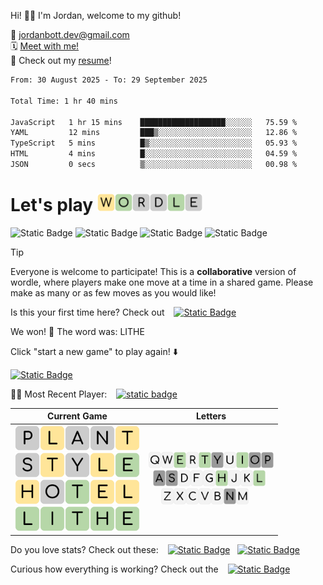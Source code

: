 
Hi! 👋🏼 I'm Jordan, welcome to my github!

📨 jordanbott.dev@gmail.com <br/>
🗓️ [Meet with me!](https://calendly.com/jordanbott-dev/30min?back=1&month=2024-02) <br/>
📝 Check out my <a href="./Jordan%20Bott%20Resume.pdf" target="_blank">resume</a>! <br/>


<!--START_SECTION:waka-->

```txt
From: 30 August 2025 - To: 29 September 2025

Total Time: 1 hr 40 mins

JavaScript   1 hr 15 mins    ███████████████████░░░░░░   75.59 %
YAML         12 mins         ███▒░░░░░░░░░░░░░░░░░░░░░   12.86 %
TypeScript   5 mins          █▒░░░░░░░░░░░░░░░░░░░░░░░   05.93 %
HTML         4 mins          █░░░░░░░░░░░░░░░░░░░░░░░░   04.59 %
JSON         0 secs          ▒░░░░░░░░░░░░░░░░░░░░░░░░   00.98 %
```

<!--END_SECTION:waka-->

# Let's play <img src="./wordle/tiles/yellow/W.svg" width="28" /><img src="./wordle/tiles/green/O.svg" width="28" /><img src="./wordle/tiles/grey/R.svg" width="28" /><img src="./wordle/tiles/grey/D.svg" width="28" /><img src="./wordle/tiles/green/L.svg" width="28" /><img src="./wordle/tiles/grey/E.svg" width="28" />

 ![Static Badge](https://img.shields.io/badge/Total%20Players-14-mediumpurple?style=flat&labelColor=lavender)  ![Static Badge](https://img.shields.io/badge/Total%20Wins-22-darkseagreen?style=flat&labelColor=ecfbe3) ![Static Badge](https://img.shields.io/badge/Total%20Games-23-khaki?style=flat&labelColor=lightyellow) ![Static Badge](https://img.shields.io/badge/Total%20Moves-110-pink?style=flat&labelColor=lavenderblush)

> [!TIP]
> Everyone is welcome to participate! This is a **collaborative** version of wordle, where players make one move at a time in a shared game. Please make as many or as few moves as you would like!

Is this your first time here? Check out &ensp; [![Static Badge](https://img.shields.io/badge/HOW%20TO%20PLAY-darkseagreen?style=flat)](./wordle/HowToPlay.md)

We won! 🎉 The word was: LITHE

Click "start a new game" to play again! ⬇️

[![Static Badge](https://img.shields.io/badge/START%20A%20NEW%20GAME-mediumpurple?style=flat)](https://github.com/jordan-bott/jordan-bott/issues/new?assignees=&labels=&projects=&template=wordle_guess.md&title=wordleguess%7C%5BPUT+5+LETTER+WORD+HERE%5D)

🧑‍💻 Most Recent Player:  &ensp; [![static badge](https://img.shields.io/badge/jordan--bott-burlywood?logo=github)](https://github.com/jordan-bott)


| Current Game | Letters |
| ------------ | ------- |
| <img src="./wordle/tiles/grey/P.svg" width="40" /><img src="./wordle/tiles/yellow/L.svg" width="40" /><img src="./wordle/tiles/grey/A.svg" width="40" /><img src="./wordle/tiles/grey/N.svg" width="40" /><img src="./wordle/tiles/yellow/T.svg" width="40" /><br/><img src="./wordle/tiles/grey/S.svg" width="40" /><img src="./wordle/tiles/yellow/T.svg" width="40" /><img src="./wordle/tiles/grey/Y.svg" width="40" /><img src="./wordle/tiles/yellow/L.svg" width="40" /><img src="./wordle/tiles/green/E.svg" width="40" /><br/><img src="./wordle/tiles/yellow/H.svg" width="40" /><img src="./wordle/tiles/grey/O.svg" width="40" /><img src="./wordle/tiles/green/T.svg" width="40" /><img src="./wordle/tiles/yellow/E.svg" width="40" /><img src="./wordle/tiles/yellow/L.svg" width="40" /><br/><img src="./wordle/tiles/green/L.svg" width="40" /><img src="./wordle/tiles/green/I.svg" width="40" /><img src="./wordle/tiles/green/T.svg" width="40" /><img src="./wordle/tiles/green/H.svg" width="40" /><img src="./wordle/tiles/green/E.svg" width="40" /><br/> | <img src="./wordle/letters/white/Q.svg" width="20" /><img src="./wordle/letters/white/W.svg" width="20" /><img src="./wordle/letters/green/E.svg" width="20" /><img src="./wordle/letters/white/R.svg" width="20" /><img src="./wordle/letters/green/T.svg" width="20" /><img src="./wordle/letters/grey/Y.svg" width="20" /><img src="./wordle/letters/white/U.svg" width="20" /><img src="./wordle/letters/green/I.svg" width="20" /><img src="./wordle/letters/grey/O.svg" width="20" /><img src="./wordle/letters/grey/P.svg" width="20" /><br /> &ensp;<img src="./wordle/letters/grey/A.svg" width="20" /><img src="./wordle/letters/grey/S.svg" width="20" /><img src="./wordle/letters/white/D.svg" width="20" /><img src="./wordle/letters/white/F.svg" width="20" /><img src="./wordle/letters/white/G.svg" width="20" /><img src="./wordle/letters/green/H.svg" width="20" /><img src="./wordle/letters/white/J.svg" width="20" /><img src="./wordle/letters/white/K.svg" width="20" /><img src="./wordle/letters/green/L.svg" width="20" /><br /> &ensp; &thinsp; &thinsp;<img src="./wordle/letters/white/Z.svg" width="20" /><img src="./wordle/letters/white/X.svg" width="20" /><img src="./wordle/letters/white/C.svg" width="20" /><img src="./wordle/letters/white/V.svg" width="20" /><img src="./wordle/letters/white/B.svg" width="20" /><img src="./wordle/letters/grey/N.svg" width="20" /><img src="./wordle/letters/white/M.svg" width="20" /> |

Do you love stats? Check out these: &ensp; [![Static Badge](https://img.shields.io/badge/PLAYER%20STATS-darkseagreen?style=flat)](./wordle/stat_sheets/PlayerData.md) &nbsp;  [![Static Badge](https://img.shields.io/badge/GLOBAL%20STATS-darkseagreen?style=flat)](./wordle/stat_sheets/GlobalData.md)

Curious how everything is working? Check out the &ensp; [![Static Badge](https://img.shields.io/badge/README-darkseagreen?style=flat)](./wordle/README.md)


